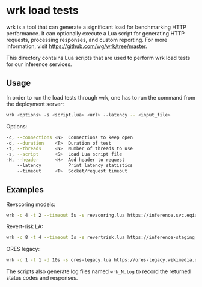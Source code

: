 # wrk load tests

wrk is a tool that can generate a significant load for benchmarking HTTP performance. It can optionally execute a Lua script for generating HTTP requests, processing responses, and custom reporting. For more information, visit https://github.com/wg/wrk/tree/master.

This directory contains Lua scripts that are used to perform wrk load tests for our inference services.

## Usage

In order to run the load tests through wrk, one has to run the command from the deployment server:

```bash
wrk <options> -s <script.lua> <url> --latency -- <input_file>
```

Options:
```bash
-c, --connections <N>  Connections to keep open
-d, --duration    <T>  Duration of test
-t, --threads     <N>  Number of threads to use
-s, --script      <S>  Load Lua script file
-H, --header      <H>  Add header to request
    --latency          Print latency statistics
    --timeout     <T>  Socket/request timeout
```

## Examples

Revscoring models:
```bash
wrk -c 4 -t 2 --timeout 5s -s revscoring.lua https://inference.svc.eqiad.wmnet:30443/v1/models/enwiki-goodfaith:predict --header "Host: enwiki-goodfaith.revscoring-editquality-goodfaith.wikimedia.org" --latency -- enwiki.input
```

Revert-risk LA:
```bash
wrk -c 8 -t 4 --timeout 3s -s revertrisk.lua https://inference-staging.svc.codfw.wmnet:30443/v1/models/revertrisk-language-agnostic:predict --header "Host: revertrisk-language-agnostic.revertrisk.wikimedia.org" --latency -- revertrisk.input
```

ORES legacy:
```bash
wrk -c 1 -t 1 -d 10s -s ores-legacy.lua https://ores-legacy.wikimedia.org --latency -- ores-legacy.input
```

The scripts also generate log files named `wrk_N.log` to record the returned status codes and responses.
